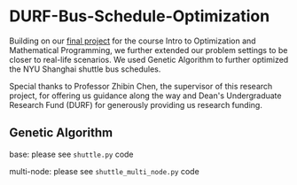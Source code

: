 # DURF-Bus-Schedule-Optimization

Building on our [final project](https://github.com/AlisonYao/Optimization-Final-Project) for the course Intro to Optimization and Mathematical Programming, we further extended our problem settings to be closer to real-life scenarios. We used Genetic Algorithm to further optimized the NYU Shanghai shuttle bus schedules.

Special thanks to Professor Zhibin Chen, the supervisor of this research project, for offering us guidance along the way and Dean's Undergraduate Research Fund (DURF) for generously providing us research funding.

## Genetic Algorithm

base: please see `shuttle.py` code

multi-node: please see `shuttle_multi_node.py` code
